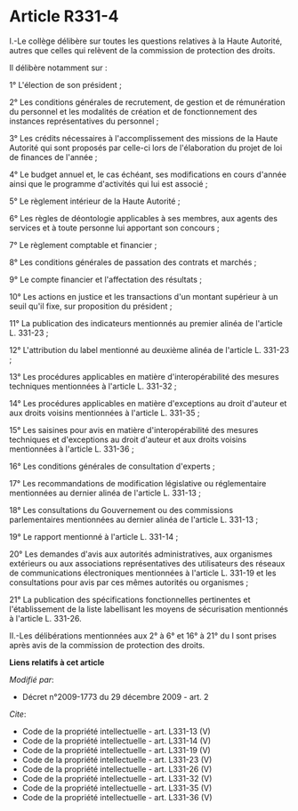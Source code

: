 # Article R331-4

I.-Le collège délibère sur toutes les questions relatives à la Haute Autorité, autres que celles qui relèvent de la
commission de protection des droits. 

Il délibère notamment sur : 

1° L'élection de son président ; 

2° Les conditions générales de recrutement, de gestion et de rémunération du personnel et les modalités de création et de
fonctionnement des instances représentatives du personnel ; 

3° Les crédits nécessaires à l'accomplissement des missions de la Haute Autorité qui sont proposés par celle-ci lors de
l'élaboration du projet de loi de finances de l'année ; 

4° Le budget annuel et, le cas échéant, ses modifications en cours d'année ainsi que le programme d'activités qui lui est
associé ; 

5° Le règlement intérieur de la Haute Autorité ; 

6° Les règles de déontologie applicables à ses membres, aux agents des services et à toute personne lui apportant son
concours ; 

7° Le règlement comptable et financier ; 

8° Les conditions générales de passation des contrats et marchés ; 

9° Le compte financier et l'affectation des résultats ; 

10° Les actions en justice et les transactions d'un montant supérieur à un seuil qu'il fixe, sur proposition du président ; 

11° La publication des indicateurs mentionnés au premier alinéa de l'article L. 331-23 ; 

12° L'attribution du label mentionné au deuxième alinéa de l'article L. 331-23 ; 

13° Les procédures applicables en matière d'interopérabilité des mesures techniques mentionnées à l'article L. 331-32 ; 

14° Les procédures applicables en matière d'exceptions au droit d'auteur et aux droits voisins mentionnées à l'article L.
331-35 ; 

15° Les saisines pour avis en matière d'interopérabilité des mesures techniques et d'exceptions au droit d'auteur et aux
droits voisins mentionnées à l'article L. 331-36 ; 

16° Les conditions générales de consultation d'experts ; 

17° Les recommandations de modification législative ou réglementaire mentionnées au dernier alinéa de l'article L. 331-13 ; 

18° Les consultations du Gouvernement ou des commissions parlementaires mentionnées au dernier alinéa de l'article L.
331-13 ; 

19° Le rapport mentionné à l'article L. 331-14 ; 

20° Les demandes d'avis aux autorités administratives, aux organismes extérieurs ou aux associations représentatives des
utilisateurs des réseaux de communications électroniques mentionnées à l'article L. 331-19 et les consultations pour avis par
ces mêmes autorités ou organismes ; 

21° La publication des spécifications fonctionnelles pertinentes et l'établissement de la liste labellisant les moyens de
sécurisation mentionnés à l'article L. 331-26. 

II.-Les délibérations mentionnées aux 2° à 6° et 16° à 21° du I sont prises après avis de la commission de protection des
droits.

**Liens relatifs à cet article**

_Modifié par_:

  - Décret n°2009-1773 du 29 décembre 2009 - art. 2

_Cite_:

  - Code de la propriété intellectuelle - art. L331-13 (V)
  - Code de la propriété intellectuelle - art. L331-14 (V)
  - Code de la propriété intellectuelle - art. L331-19 (V)
  - Code de la propriété intellectuelle - art. L331-23 (V)
  - Code de la propriété intellectuelle - art. L331-26 (V)
  - Code de la propriété intellectuelle - art. L331-32 (V)
  - Code de la propriété intellectuelle - art. L331-35 (V)
  - Code de la propriété intellectuelle - art. L331-36 (V)
